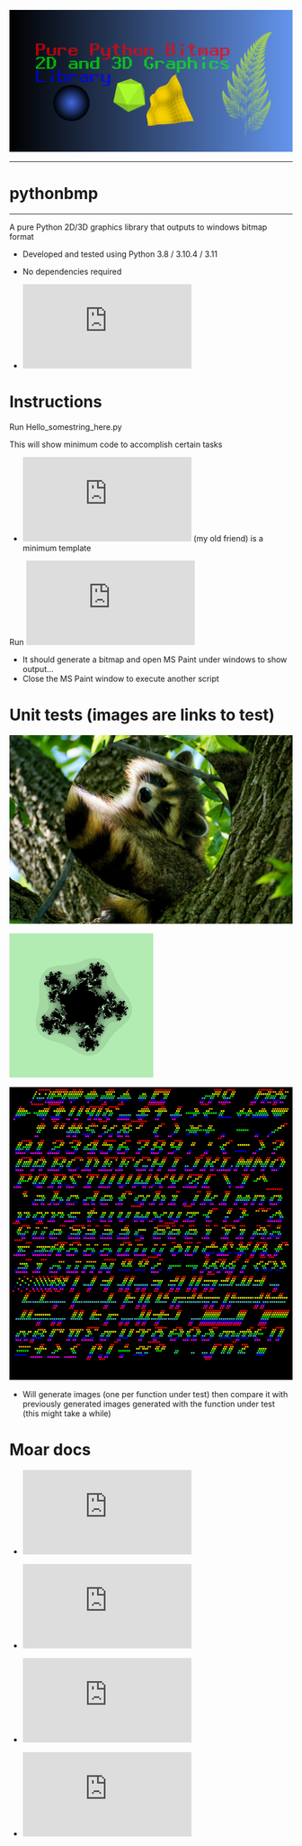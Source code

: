 [![AppID](https://github.com/TechnoTanuki/Python_BMP/blob/main/docs/Hello_GithubID.png)](https://github.com/TechnoTanuki/Python_BMP/blob/main/samples/Hello_APP_Github_ID.py)
___________
# pythonbmp
___________
A pure Python 2D/3D graphics library that outputs to windows bitmap format
* Developed and tested using Python 3.8 / 3.10.4 / 3.11
* No dependencies required

* ![API Reference](https://github.com/TechnoTanuki/Python_BMP/blob/main/docs/BitmapLib_Doc.md)

# Instructions

Run Hello_somestring_here.py

This will show minimum code to accomplish certain tasks

* ![Hello_Darkness.py](https://github.com/TechnoTanuki/Python_BMP/blob/main/samples/Hello_Darkness.py) (my old friend) is a minimum template

Run ![Features_Speedtest.py](https://github.com/TechnoTanuki/Python_BMP/blob/main/samples/Features_Speedtest.py)

* It should generate a bitmap and open MS Paint under windows to show output...
* Close the MS Paint window to execute another script

# Unit tests (images are links to test)

[![Picmanip](https://github.com/TechnoTanuki/Python_BMP/blob/main/assets/test_images/raccoon-flipXYcircregion.bmp)](https://github.com/TechnoTanuki/Python_BMP/blob/main/test_picturemanipulation.py)

[![Fractals](https://github.com/TechnoTanuki/Python_BMP/blob/main/assets/fractals/multijulia.bmp)](https://github.com/TechnoTanuki/Python_BMP/blob/main/test_fractals.py)

[![Text](https://github.com/TechnoTanuki/Python_BMP/blob/main/assets/fonts/8x8x4px1cs024bitplotitalicstring2filebc0cmulti.bmp)](https://github.com/TechnoTanuki/Python_BMP/blob/main/test_fonts.py)

* Will generate images (one per function under test) then compare it with previously generated images generated with the function under test (this might take a while)


# Moar docs

* ![Hello Graphics](https://github.com/TechnoTanuki/Python_BMP/blob/main/docs/Hello_Graphics.md)

* ![Hello Text](https://github.com/TechnoTanuki/Python_BMP/blob/main/docs/Hello_Text.md)

* ![Hello Fractals](https://github.com/TechnoTanuki/Python_BMP/blob/main/docs/Hello_Fractals.md)

* ![Hello Image Processing](https://github.com/TechnoTanuki/Python_BMP/blob/main/docs/Hello_Image_Processing.md)

